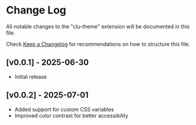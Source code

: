 # Change Log

All notable changes to the "clu-theme" extension will be documented in this file.

Check [Keep a Changelog](http://keepachangelog.com/) for recommendations on how to structure this file.

## [v0.0.1] - 2025-06-30

- Initial release

## [v0.0.2] - 2025-07-01

- Added support for custom CSS variables
- Improved color contrast for better accessibility